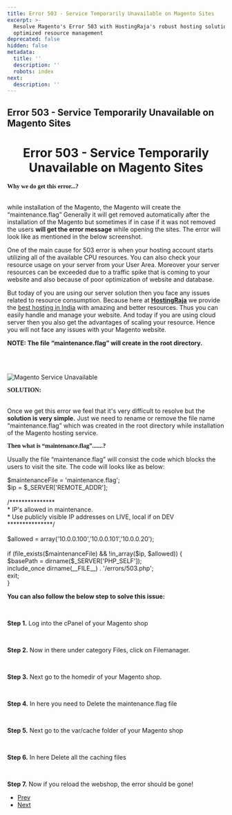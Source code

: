 ```yaml
---
title: Error 503 - Service Temporarily Unavailable on Magento Sites
excerpt: >-
  Resolve Magento's Error 503 with HostingRaja's robust hosting solutions and
  optimized resource management
deprecated: false
hidden: false
metadata:
  title: ''
  description: ''
  robots: index
next:
  description: ''
---
```

<div class="page-header">
<h2 itemprop="headline">
Error 503 - Service Temporarily Unavailable on Magento Sites </h2>
</div>
<dl class="article-info muted">
<dt class="article-info-term">
</dt>
</dl>
<div itemprop="articleBody">
<h1 dir="ltr" style="text-align: center;"><strong>Error 503 - Service Temporarily Unavailable on Magento Sites</strong></h1>
<p dir="ltr"><strong><span style="font-family: georgia, palatino;">Why we do get this error...?</span></strong><br/><strong><br/></strong></p>
<p dir="ltr">while installation of the Magento, the Magento will create the “maintenance.flag” Generally it will get removed automatically after the installation of the Magento but sometimes if in case if it was not removed the users <strong>will get the error message</strong> while opening the sites. The error will look like as mentioned in the below screenshot.</p>
<p dir="ltr"> </p>
<p><span style="font-weight: 400;">One of the main cause for 503 error is when your hosting account starts utilizing all of the available CPU resources. You can also check your resource usage on your server from your User Area. Moreover your server resources can be exceeded due to a traffic spike that is coming to your website and also because of poor optimization of website and database. </span></p>
<p dir="ltr"> </p>
<p><span style="font-weight: 400;">But today of you are using our server solution then you face any issues related to resource consumption. Because here at <a href="https://www.hostingraja.in/server/vps-servers/"><b>HostingRaja</b></a> we provide the <a href="https://www.hostingraja.in/">best hosting in India</a> with amazing and better resources. Thus you can easily handle and manage your website. And today if you are using cloud server then you also get the advantages of scaling your resource. Hence you will not face any issues with your Magento website. </span></p>
<p> </p>
<p dir="ltr"><strong>NOTE: The file “maintenance.flag” will create in the root directory.</strong></p>
<p><br/><br/></p>
<p dir="ltr"><img style="display: block; margin-left: auto; margin-right: auto;" title="Magento Service Unavailable" src="https://image.hostingraja.in/images/article/magento-service-unavailable.png" alt="Magento Service Unavailable" border="0" /></p>
<p> </p>
<p dir="ltr"><strong><span style="font-family: georgia, palatino;">SOLUTION:</span><br/><br/></strong></p>
<p dir="ltr">Once we get this error we feel that it's very difficult to resolve but the <strong>solution is very simple.</strong> Just we need to rename or remove the file name “maintenance.flag” which was created in the root directory while installation of the Magento hosting service.</p>
<p> </p>
<p dir="ltr"><span style="font-family: georgia, palatino;"><strong>Then what is “maintenance.flag”.......?</strong></span></p>
<p> </p>
<p dir="ltr">Usually the file “maintenance.flag” will consist the code which blocks the users to visit the site. The code will looks like as below:</p>
<p> </p>
<p dir="ltr">$maintenanceFile = 'maintenance.flag';<br class="kix-line-break" />$ip = $_SERVER['REMOTE_ADDR'];<br class="kix-line-break" /><br class="kix-line-break" />/***************<br class="kix-line-break" />* IP's allowed in maintenance.<br class="kix-line-break" />* Use publicly visible IP addresses on LIVE, local if on DEV<br class="kix-line-break" />***************/<br class="kix-line-break" /><br class="kix-line-break" />$allowed = array('10.0.0.100','10.0.0.101','10.0.0.20');<br class="kix-line-break" /><br class="kix-line-break" />if (file_exists($maintenanceFile) &amp;&amp; !in_array($ip, $allowed)) {<br class="kix-line-break" />   $basePath = dirname($_SERVER['PHP_SELF']);<br class="kix-line-break" />   include_once dirname(__FILE__) . '/errors/503.php';<br class="kix-line-break" />   exit;<br class="kix-line-break" />}</p>
<div> </div>
<div>
<p><strong>You can also follow the below step to solve this issue: </strong></p>
<br/>
<p><span style="font-weight: 400;"><strong>Step 1.</strong> Log into the cPanel of your Magento shop</span></p>
<br/>
<p><span style="font-weight: 400;"><strong>Step 2.</strong> Now in there under category Files, click on Filemanager.</span></p>
<br/>
<p><span style="font-weight: 400;"><strong>Step 3.</strong> Next go to the homedir of your Magento shop.</span></p>
<br/>
<p><span style="font-weight: 400;"><strong>Step 4.</strong> In here you need to Delete the maintenance.flag file</span></p>
<br/>
<p><span style="font-weight: 400;"><strong>Step 5.</strong> Next go to the var/cache folder of your Magento shop</span></p>
<br/>
<p><span style="font-weight: 400;"><strong>Step 6.</strong> In here Delete all the caching files</span></p>
<br/>
<p><span style="font-weight: 400;"><strong>Step 7.</strong> Now if you reload the webshop, the error should be gone!</span></p>
</div> </div>
<ul class="pager pagenav">
<li class="previous">
<a class="hasTooltip" title="How to remove .php, .html, extensions using .htaccess." aria-label="Previous article: How to remove .php, .html, extensions using .htaccess." href="/docs/how-to-remove-php-html-extensions-using-htaccess" rel="prev">
<span class="icon-chevron-left" aria-hidden="true"></span> <span aria-hidden="true">Prev</span> </a>
</li>
<li class="next">
<a class="hasTooltip" title="How to Open Port in Linux" aria-label="Next article: How to Open Port in Linux" href="/docs/how-to-open-port-in-linux" rel="next">
<span aria-hidden="true">Next</span> <span class="icon-chevron-right" aria-hidden="true"></span> </a>
</li>
</ul>
</div>